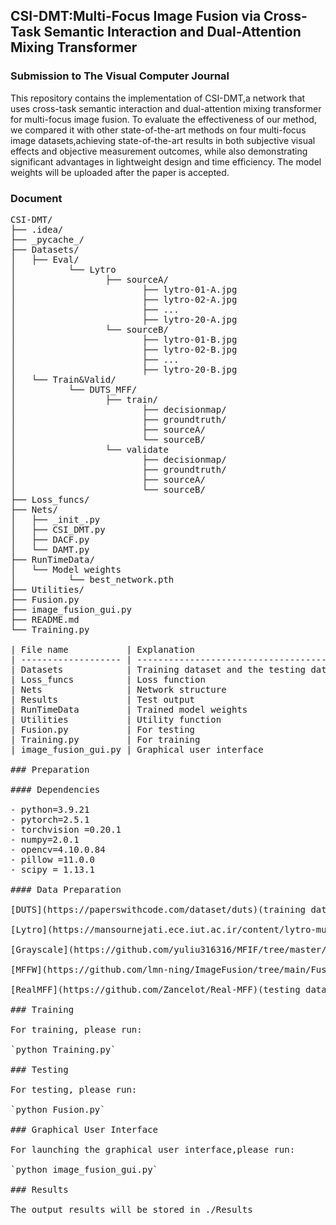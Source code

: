 ## **CSI-DMT:Multi-Focus Image Fusion via Cross-Task Semantic Interaction and Dual-Attention Mixing Transformer**

### Submission to The Visual Computer Journal

This repository contains the implementation of CSI-DMT,a network that uses cross-task semantic interaction and dual-attention mixing transformer for multi-focus image fusion. To evaluate the effectiveness of our method, we compared it with other state-of-the-art methods on four multi-focus image datasets,achieving state-of-the-art results in both subjective visual effects and objective measurement outcomes, while also demonstrating significant advantages in lightweight design and time efficiency. The model weights will be uploaded after the paper is accepted.

### Document

<pre>CSI-DMT/
├── .idea/
├── _pycache_/
├── Datasets/
│   ├── Eval/
│          └── Lytro
│                 ├── sourceA/
│                        ├── lytro-01-A.jpg
│                        ├── lytro-02-A.jpg
│                        ├── ...
│                        ├── lytro-20-A.jpg
│                 └── sourceB/
│                        ├── lytro-01-B.jpg
│                        ├── lytro-02-B.jpg
│                        ├── ...    
│                        ├── lytro-20-B.jpg
│   └── Train&Valid/
│          └── DUTS_MFF/
│                 ├── train/
│                        ├── decisionmap/
│                        ├── groundtruth/
│                        ├── sourceA/
│                        └── sourceB/
│                 └── validate
│                        ├── decisionmap/
│                        ├── groundtruth/
│                        ├── sourceA/
│                        └── sourceB/
├── Loss_funcs/
├── Nets/
│   ├── _init_.py
│   ├── CSI_DMT.py
│   ├── DACF.py
│   └── DAMT.py
├── RunTimeData/
│   └── Model weights
│          └── best_network.pth
├── Utilities/
├── Fusion.py
├── image_fusion_gui.py
├── README.md
└── Training.py

| File name           | Explanation                                                  |
| ------------------- | ------------------------------------------------------------ |
| Datasets            | Training dataset and the testing dataset(There are no restrictions on image naming, they just need to correspond one-to-one in the folder) |
| Loss_funcs          | Loss function                                                |
| Nets                | Network structure                                            |
| Results             | Test output                                                  |
| RunTimeData         | Trained model weights                                        |
| Utilities           | Utility function                                             |
| Fusion.py           | For testing                                                  |
| Training.py         | For training                                                 |
| image_fusion_gui.py | Graphical user interface                                     |

### Preparation

#### Dependencies

- python=3.9.21
- pytorch=2.5.1
- torchvision =0.20.1
- numpy=2.0.1
- opencv=4.10.0.84
- pillow =11.0.0
- scipy = 1.13.1 

#### Data Preparation

[DUTS](https://paperswithcode.com/dataset/duts)(training dataset)

[Lytro](https://mansournejati.ece.iut.ac.ir/content/lytro-multi-focus-dataset)(testing dataset)

[Grayscale](https://github.com/yuliu316316/MFIF/tree/master/sourceimages/grayscale)(testing dataset)

[MFFW](https://github.com/lmn-ning/ImageFusion/tree/main/FusionDiff/Dataset/Multi-Focus-Images/valid)(testing dataset)

[RealMFF](https://github.com/Zancelot/Real-MFF)(testing dataset)

### Training

For training, please run:

`python Training.py`

### Testing

For testing, please run:

`python Fusion.py`

### Graphical User Interface

For launching the graphical user interface,please run:

`python image_fusion_gui.py`

### Results

The output results will be stored in ./Results
